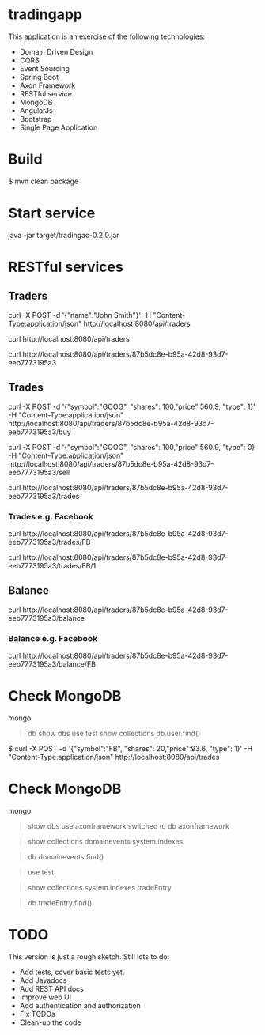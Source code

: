 # tradingapp

This application is an exercise of the following technologies:

- Domain Driven Design
- CQRS
- Event Sourcing
- Spring Boot
- Axon Framework
- RESTful service
- MongoDB
- AngularJs
- Bootstrap
- Single Page Application

# Build

$ mvn clean package

# Start service

java -jar target/tradingac-0.2.0.jar


# RESTful services

## Traders
curl -X POST -d '{"name":"John Smith"}' -H "Content-Type:application/json" http://localhost:8080/api/traders

curl http://localhost:8080/api/traders

curl http://localhost:8080/api/traders/87b5dc8e-b95a-42d8-93d7-eeb7773195a3

## Trades

curl -X POST -d '{"symbol":"GOOG", "shares": 100,"price":560.9, "type": 1}' -H "Content-Type:application/json" http://localhost:8080/api/traders/87b5dc8e-b95a-42d8-93d7-eeb7773195a3/buy

curl -X POST -d '{"symbol":"GOOG", "shares": 100,"price":560.9, "type": 0}' -H "Content-Type:application/json" http://localhost:8080/api/traders/87b5dc8e-b95a-42d8-93d7-eeb7773195a3/sell

curl http://localhost:8080/api/traders/87b5dc8e-b95a-42d8-93d7-eeb7773195a3/trades

### Trades e.g. Facebook
curl http://localhost:8080/api/traders/87b5dc8e-b95a-42d8-93d7-eeb7773195a3/trades/FB

curl http://localhost:8080/api/traders/87b5dc8e-b95a-42d8-93d7-eeb7773195a3/trades/FB/1

## Balance
curl http://localhost:8080/api/traders/87b5dc8e-b95a-42d8-93d7-eeb7773195a3/balance

### Balance e.g. Facebook
curl http://localhost:8080/api/traders/87b5dc8e-b95a-42d8-93d7-eeb7773195a3/balance/FB

# Check MongoDB

mongo
>db
>show dbs
>use test
>show collections
>db.user.find()


$ curl -X POST -d '{"symbol":"FB", "shares": 20,"price":93.6, "type": 1}' -H "Content-Type:application/json" http://localhost:8080/api/trades

# Check MongoDB

mongo
>show dbs
> use axonframework
switched to db axonframework

> show collections
domainevents
system.indexes

> db.domainevents.find()

>use test

>show collections
system.indexes
tradeEntry

> db.tradeEntry.find()



# TODO

This version is just a rough sketch. Still lots to do:

- Add tests, cover basic tests yet.
- Add Javadocs
- Add REST API docs
- Improve web UI
- Add authentication and authorization
- Fix TODOs
- Clean-up the code




